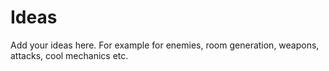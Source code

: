 # Ideas

Add your ideas here. For example for enemies, room generation, weapons, attacks, cool mechanics etc.


